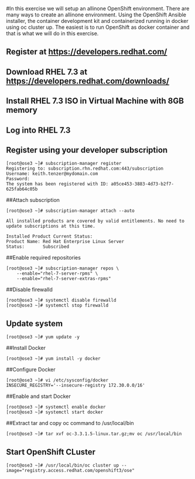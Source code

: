 #In this exercise we will setup an allinone OpenShift environment. There are many ways to create an allinone environment. Using the OpenShift Ansible installer, the container development kit and containerized running in docker using oc cluster up. The easiest is to run OpenShift as docker container and that is what we will do in this exercise.

## Register at https://developers.redhat.com/
## Download RHEL 7.3 at https://developers.redhat.com/downloads/
## Install RHEL 7.3 ISO in Virtual Machine with 8GB memory
## Log into RHEL 7.3
## Register using your developer subscription
```
[root@ose3 ~]# subscription-manager register
Registering to: subscription.rhn.redhat.com:443/subscription
Username: keith.tenzer@mydomain.com
Password: 
The system has been registered with ID: a05ce453-3883-4d73-b2f7-625fab64c05b
```
##Attach subscription
```
[root@ose3 ~]# subscription-manager attach --auto

All installed products are covered by valid entitlements. No need to update subscriptions at this time.

Installed Product Current Status:
Product Name: Red Hat Enterprise Linux Server
Status:       Subscribed
```
##Enable required repositories
```
[root@ose3 ~]# subscription-manager repos \
    --enable="rhel-7-server-rpms" \
    --enable="rhel-7-server-extras-rpms"
```
##Disable firewalld
```
[root@ose3 ~]# systemctl disable firewalld
[root@ose3 ~]# systemctl stop firewalld
```
## Update system
```
[root@ose3 ~]# yum update -y
```
##Install Docker
```
[root@ose3 ~]# yum install -y docker
```
##Configure Docker
```
[root@ose3 ~]# vi /etc/sysconfig/docker
INSECURE_REGISTRY='--insecure-registry 172.30.0.0/16'
```
##Enable and start Docker
```
[root@ose3 ~]# systemctl enable docker
[root@ose3 ~]# systemctl start docker
```
##Extract tar and copy oc command to /usr/local/bin
```
[root@ose3 ~]# tar xvf oc-3.3.1.5-linux.tar.gz;mv oc /usr/local/bin
```
## Start OpenShift CLuster
```
[root@ose3 ~]# /usr/local/bin/oc cluster up --image="registry.access.redhat.com/openshift3/ose"
```

